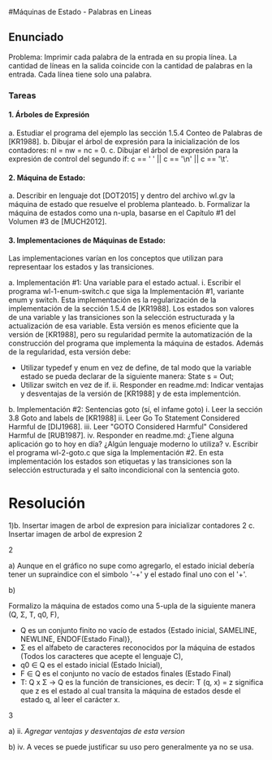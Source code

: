 #Máquinas de Estado - Palabras en Lineas

## Enunciado

Problema: Imprimir cada palabra de la entrada en su propia línea. La cantidad
de líneas en la salida coincide con la cantidad de palabras en la entrada. Cada
línea tiene solo una palabra.

### Tareas

#### 1. Árboles de Expresión

a. Estudiar el programa del ejemplo las sección 1.5.4 Conteo de Palabras
de [KR1988].
b. Dibujar el árbol de expresión para la inicialización de los contadores: nl
= nw = nc = 0.
c. Dibujar el árbol de expresión para la expresión de control del segundo if:
c == ' ' || c == '\n' || c == '\t'.

#### 2. Máquina de Estado:

a. Describir en lenguaje dot [DOT2015] y dentro del archivo wl.gv la
máquina de estado que resuelve el problema planteado.
b. Formalizar la máquina de estados como una n-upla, basarse en el
Capítulo #1 del Volumen #3 de [MUCH2012].

#### 3. Implementaciones de Máquinas de Estado:

Las implementaciones varían en los conceptos que utilizan para representaar
los estados y las transiciones.

a. Implementación #1: Una variable para el estado actual.
i. Escribir el programa wl-1-enum-switch.c que siga la Implementación
#1, variante enum y switch.
Esta implementación es la regularización de la implementación de la
sección 1.5.4 de [KR1988]. Los estados son valores de una variable y
las transiciones son la selección estructurada y la actualización de esa
variable. Esta versión es menos eficiente que la versión de [KR1988],
pero su regularidad permite la automatización de la construcción del
programa que implementa la máquina de estados. Además de la
regularidad, esta versión debe:
* Utilizar typedef y enum en vez de define, de tal modo que la
variable estado se pueda declarar de la siguiente manera: State
s = Out;
* Utilizar switch en vez de if.
ii. Responder en readme.md: Indicar ventajas y desventajas de la versión
de [KR1988] y de esta implementción.

b. Implementación #2: Sentencias goto (sí, el infame goto)
i. Leer la sección 3.8 Goto and labels de [KR1988]
ii. Leer Go To Statement Considered Harmful de [DIJ1968].
iii. Leer "GOTO Considered Harmful" Considered Harmful de [RUB1987].
iv. Responder en readme.md: ¿Tiene alguna aplicación go to hoy en día?
¿Algún lenguaje moderno lo utiliza?
v. Escribir el programa wl-2-goto.c que siga la Implementación #2.
En esta implementación los estados son etiquetas y las transiciones
son la selección estructurada y el salto incondicional con la sentencia
goto.




# Resolución

1)b. Insertar imagen de arbol de expresion para inicializar contadores 2
  c. Insertar imagen de arbol de expresion 2













2

a)
Aunque en el gráfico no supe como agregarlo, el estado inicial debería tener un supraindice con el simbolo '-+' y el estado final uno con el '+'.

b)

Formalizo la máquina de estados como una 5-upla de la siguiente manera  (Q, Σ, T, q0, F),

* Q es un conjunto finito no vacío de estados {Estado inicial, SAMELINE, NEWLINE, ENDOF(Estado Final)},
* Σ es el alfabeto de caracteres reconocidos por la máquina de estados (Todos los caracteres que acepte el lenguaje C),
* q0 ∈ Q es el estado inicial (Estado Inicial),
* F ∈ Q es el conjunto no vacío de estados finales (Estado Final)
* T: Q x Σ -> Q es la función de transiciones, es decir: T (q, x) = z significa que z es el estado al
cual transita la máquina de estados desde el estado q, al leer el carácter x.

3

a) ii. *Agregar ventajas y desventajas de esta version*

b) iv. A veces se puede justificar su uso pero generalmente ya no se usa.

